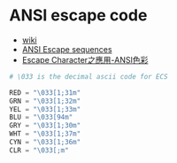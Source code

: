 # ANSI escape code
- [wiki](https://en.wikipedia.org/wiki/ANSI_escape_code)
- [ANSI Escape sequences](http://ascii-table.com/ansi-escape-sequences.php)
- [Escape Character之應用-ANSI色彩](http://cypresslin.web.fc2.com/Memo/M-EscCharANSI.html)

```python
# \033 is the decimal ascii code for ECS

RED = "\033[1;31m"
GRN = "\033[1;32m"
YEL = "\033[1;33m" 
BLU = "\033[94m"
GRY = "\033[1;30m"
WHT = "\033[1;37m"
CYN = "\033[1;36m"
CLR = "\033[;m"
``` 